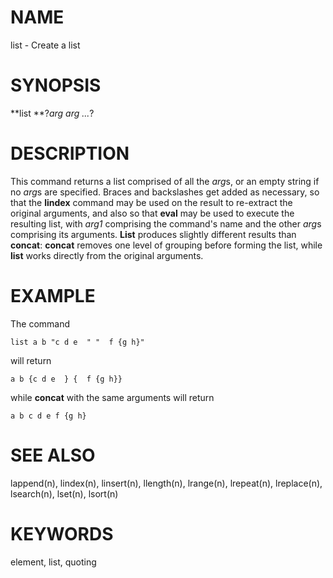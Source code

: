 # NAME

list - Create a list

# SYNOPSIS

**list **?*arg arg \...*?

# DESCRIPTION

This command returns a list comprised of all the *arg*s, or an empty
string if no *arg*s are specified. Braces and backslashes get added as
necessary, so that the **lindex** command may be used on the result to
re-extract the original arguments, and also so that **eval** may be used
to execute the resulting list, with *arg1* comprising the command\'s
name and the other *arg*s comprising its arguments. **List** produces
slightly different results than **concat**: **concat** removes one level
of grouping before forming the list, while **list** works directly from
the original arguments.

# EXAMPLE

The command

    list a b "c d e  " "  f {g h}"

will return

    a b {c d e  } {  f {g h}}

while **concat** with the same arguments will return

    a b c d e f {g h}

# SEE ALSO

lappend(n), lindex(n), linsert(n), llength(n), lrange(n), lrepeat(n),
lreplace(n), lsearch(n), lset(n), lsort(n)

# KEYWORDS

element, list, quoting

<!---
Copyright (c) 1993 The Regents of the University of California
Copyright (c) 1994-1996 Sun Microsystems, Inc
Copyright (c) 2001 Kevin B. Kenny <kennykb@acm.org>.  All rights reserved
-->

